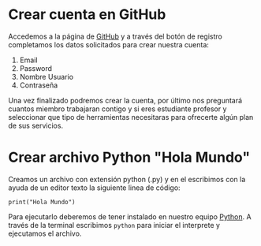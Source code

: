 
# Crear cuenta en GitHub 

Accedemos a la página de [GitHub](https://github.com/) y a través del botón de registro completamos los datos solicitados para crear nuestra cuenta:

1. Email
2. Password
3. Nombre Usuario
4. Contraseña

Una vez finalizado podremos crear la cuenta, por último nos preguntará cuantos miembro trabajaran contigo y si eres estudiante profesor y seleccionar que tipo de herramientas necesitaras para ofrecerte algún plan de sus servicios.

# Crear archivo Python "Hola Mundo"

 Creamos un archivo con extensión python (.py) y en el escribimos con la ayuda de un editor texto la siguiente linea de código:

`print("Hola Mundo")`

Para ejecutarlo deberemos de tener instalado en nuestro equipo [Python](https://www.python.org/downloads/). A través de la terminal escribimos `python` para iniciar el interprete y ejecutamos el archivo.
